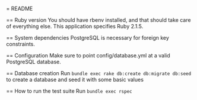 = README

== Ruby version
You should have rbenv installed, and that should take care of everything else.
This application specifies Ruby 2.1.5.

== System dependencies
PostgreSQL is necessary for foreign key constraints.

== Configuration
Make sure to point config/database.yml at a valid PostgreSQL database.

== Database creation
Run `bundle exec rake db:create db:migrate db:seed` to create a database
and seed it with some basic values

== How to run the test suite
Run `bundle exec rspec`